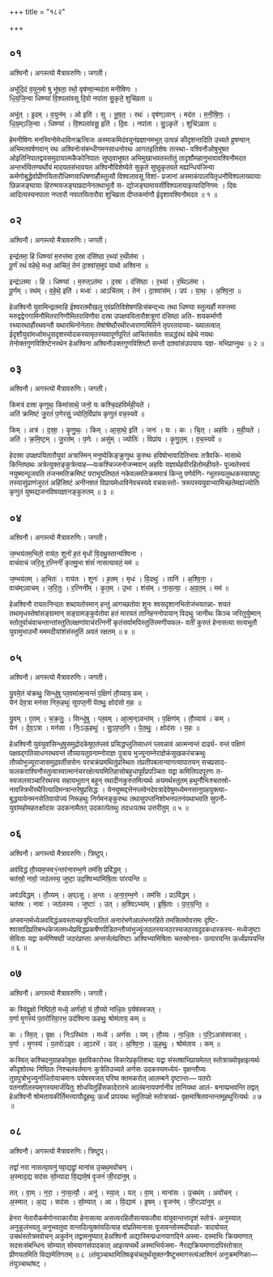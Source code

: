 +++
title = "१८२"

+++


## ०१
अश्विनौ। अगस्त्यो मैत्रावरुणिः। जगती।

अभू॑दि॒दं व॒युन॒मो षु भू॑षता॒ रथो॒ वृष॑ण्वा॒न्मद॑ता मनीषिणः ।  
धि॒यं॒जि॒न्वा धिष्ण्या॑ वि॒श्पला॑वसू दि॒वो नपा॑ता सु॒कृते॒ शुचि॑व्रता ॥

अभू॑त् । इ॒दम् । व॒युन॑म् । ओ इति॑ । सु । भू॒ष॒त॒ । रथः॑ । वृष॑ण्ऽवान् । मद॑त । म॒नी॒षि॒णः॒ ।  
धि॒य॒म्ऽजि॒न्वा । धिष्ण्या॑ । वि॒श्पला॑वसू॒ इति॑ । दि॒वः । नपा॑ता । सु॒ऽकृते॑ । शुचि॑ऽव्रता ॥

हेमनीषिणः मनस्विनोमेधाविनऋत्विजः अस्माकमिदंवयुनंप्रज्ञानमभूत् उत्पन्नं कीदृशन्तदिति उच्यते व्रुषण्वान् अभिमतवर्षणवान् रथः अश्विनोःसंबन्धीगमनसाधनोरथः आगतइतिशेषः तत्स्था- वश्विनौओषुभूषत ओइतिनिपातद्वयसमुदायात्मकैकोनिपातः सुष्ठ्वाभूषत अभिमुखाभवतस्तोतुं तादृशौमहानुभावावश्विनौमदत अन्तर्भावितण्यर्थोयं मादयतसंभावयत अश्विनौविशेष्येते सुकृते सुष्ठुकृतवते मह्यन्धियंजिन्वा कर्मणोबुद्धेर्वाप्रीणयितारौधिष्णयाधिषणार्हौस्तुत्यौ विश्वलावसू विशां- प्रजानां अस्माकंपालयितृधनौविश्पलाख्यायाः छिन्नजङ्घायाः हिरण्मयजङ्घाप्रदानेनतथाभूतौ स- द्योजङ्घामायसींविश्पलायाइत्यादिनिगमः । दिवः आदित्यस्यनपाता नप्तारौ नपातयितारौवा शुचिव्रता दीप्तकर्माणौ ईदृशावश्विनौमदत ॥ १ ॥

## ०२
अश्विनौ। अगस्त्यो मैत्रावरुणिः। जगती।

इन्द्र॑तमा॒ हि धिष्ण्या॑ म॒रुत्त॑मा द॒स्रा दंसि॑ष्ठा र॒थ्या॑ र॒थीत॑मा ।  
पू॒र्णं रथं॑ वहेथे॒ मध्व॒ आचि॑तं॒ तेन॑ दा॒श्वांस॒मुप॑ याथो अश्विना ॥

इन्द्र॑ऽतमा । हि । धिष्ण्या॑ । म॒रुत्ऽत॑मा । द॒स्रा । दंसि॑ष्ठा । र॒थ्या॑ । र॒थिऽत॑मा ।  
पू॒र्णम् । रथ॑म् । व॒हे॒थे॒ इति॑ । मध्वः॑ । आऽचि॑तम् । तेन॑ । दा॒श्वांस॑म् । उप॑ । या॒थः॒ । अ॒श्वि॒ना॒ ॥

हेअश्विनौ युवामिन्द्रतमाहि ईश्वरतमौखलु एवंप्रतिविशेषणंहिःसंबन्द्भ्यः तथा धिष्ण्या स्तुत्यर्हौ मरुत्तमा मरुद्वद्वेगगामिनौमितरागिणौमितराविणौवा दस्रा उपक्षपयितारौशत्रूणां दंसिष्ठा अति- शयकर्माणौ रथ्यारथार्हौरथवन्तौ यथारथिनोनेतारः तेषांश्रेष्ठौरथीरध्वराणामितिने तृपरतयाव्या- ख्यातत्वात् ईदृशौयुवांमध्वोमधुसदृशस्योदकस्यामृतस्यवापूर्णंपूरितं आचितंसर्वतः सन्नद्धंरथं वहेथे नयथः तेनोक्तगुणविशिष्टेनरथेन हेअश्विना अश्विनौउक्तगुणविशिष्टौ सन्तौ दाश्वांसंउपयायः यज्ञ- मभिप्राप्नुथः ॥ २ ॥

## ०३
अश्विनौ। अगस्त्यो मैत्रावरुणिः। जगती।

किमत्र॑ दस्रा कृणुथः॒ किमा॑साथे॒ जनो॒ यः कश्चि॒दह॑विर्मही॒यते॑ ।  
अति॑ क्रमिष्टं जु॒रतं॑ प॒णेरसुं॒ ज्योति॒र्विप्रा॑य कृणुतं वच॒स्यवे॑ ॥

किम् । अत्र॑ । द॒स्रा॒ । कृ॒णु॒थः॒ । किम् । आ॒सा॒थे॒ इति॑ । जनः॑ । यः । कः । चि॒त् । अह॑विः । म॒ही॒यते॑ ।  
अति॑ । क्र॒मि॒ष्ट॒म् । जु॒रत॑म् । प॒णेः । असु॑म् । ज्योतिः॑ । विप्रा॑य । कृ॒णु॒त॒म् । व॒च॒स्यवे॑ ॥

हेदस्रा उपक्षपयितारौयुवां अत्रास्मिन् मनुष्येकिङ्क्रुणुथः कुरुथः हविषोभावादितिभावः तत्रैवकि- मासाथे किन्तिष्ठथः अत्रेत्युक्तङ्कुत्रेत्याह—यःकश्चिज्जनोजन्मवान् अहविः यज्ञार्थहवीरहितोमहीयते- पूज्यतेस्वयं नयुष्मान्पूजयति तंजनमतिक्रमिष्टं पराभूयतिष्ठतं नकेवलमतिक्रममात्रं किन्तु पणेर्वणि- ग्भूतस्यलुब्धकस्यायष्टुः तस्यासुंप्राणंजुरतं अहिंसिष्टं अनीनशतं विप्रायमेधाविनेवचस्यवे वचसःस्तो- त्ररूपस्ययुवाभ्यामिच्छतेमह्यंज्योतिः कृणुतं युष्मद्यजनविषयज्ञानङ्कुरुतम् ॥ ३ ॥

## ०४
अश्विनौ। अगस्त्यो मैत्रावरुणिः। जगती।

ज॒म्भय॑तम॒भितो॒ राय॑तः॒ शुनो॑ ह॒तं मृधो॑ वि॒दथु॒स्तान्य॑श्विना ।  
वाचं॑वाचं जरि॒तू र॒त्निनीं॑ कृतमु॒भा शंसं॑ नासत्यावतं॒ मम॑ ॥

ज॒म्भय॑तम् । अ॒भितः॑ । राय॑तः । शुनः॑ । ह॒तम् । मृधः॑ । वि॒दथुः॑ । तानि॑ । अ॒श्वि॒ना॒ ।  
वाच॑म्ऽवाचम् । ज॒रि॒तुः । र॒त्निनी॑म् । कृ॒त॒म् । उ॒भा । शंस॑म् । ना॒स॒त्या॒ । अ॒व॒त॒म् । मम॑ ॥

हेअश्विनौ रायतःनिन्दतः शब्दयतोस्मान् हन्तुं आगच्छतोवा शुनः श्वसदृशानभितोजंभयतन्ना- शयतं तथामृधस्तेषांसङ्ग्रामान् सङ्ग्रामङ्कुर्वतोवा हतं मारयतं तानिहननोपायान् विदथुः जानीथः किञ्च जरितुर्युष्मान् स्तोतुर्वाचंवाचन्तान्तांस्तुतिलक्षणांवाचंरत्निनीं कृतंसर्वामपिस्तुतिंरमणीयफल- वतीं कुरुतं हेनासत्या सत्यभूतौ युवामुभाउभौ मममदीयांशंसंस्तुतिं अवतं रक्षतम् ॥ ४ ॥

## ०५
अश्विनौ। अगस्त्यो मैत्रावरुणिः। जगती।

यु॒वमे॒तं च॑क्रथुः॒ सिन्धु॑षु प्ल॒वमा॑त्म॒न्वन्तं॑ प॒क्षिणं॑ तौ॒ग्र्याय॒ कम् ।  
येन॑ देव॒त्रा मन॑सा निरू॒हथुः॑ सुपप्त॒नी पे॑तथुः॒ क्षोद॑सो म॒हः ॥

यु॒वम् । ए॒तम् । च॒क्र॒तुः॒ । सिन्धु॑षु । प्ल॒वम् । आ॒त्म॒न्ऽवन्त॑म् । प॒क्षिण॑म् । तौ॒ग्र्याय॑ । कम् ।  
येन॑ । दे॒व॒ऽत्रा । मन॑सा । निः॒ऽऊ॒हथुः॑ । सु॒ऽप॒प्त॒नि । पे॒त॒थुः॒ । क्षोद॑सः । म॒हः ॥

हेअश्विनौ युवंयुवांसिन्धुषुसमुद्रोदकेषुएतंप्लवं प्रसिद्धप्लुतिसाधनं प्लवन्नावं आत्मन्वन्तं दार्ढ्य- वन्तं पक्षिणं पक्षवद्गतिसाधनरथवन्तं तौग्र्यायतुग्रनाम्नोराज्ञः पुत्राय भुज्युनाम्नेराज्ञेकंसुखकरंचक्रथुः तौग्र्योभुज्यूराजासमुद्रवर्तीससेनः परचक्रंप्रमथितुंप्रस्थितः तंप्रतीपबलान्यागत्यापातयन् सचप्रसाद- फलकराश्विनौस्तुत्वास्वात्मानंचररक्षेत्ययमितिहासोबहुधापूर्वंप्रपञ्चितः यद्वा कमितिपदपूरणः त- स्यजलसञ्चारिरथस्य सहायभूतान् बहून् रथादीनकुरुतमित्यर्थः अयमर्थस्तुतम् हथुर्नौभिःश्चतस्रो- नावस्त्रिभीरथैरित्यादिमन्त्रान्तरेषुप्रसिद्धः । येनयुष्मद्दत्तेनप्लवेनदेवत्रादेवेषुमध्येमनसानुग्रहयुक्त्या- बुद्ध्यायेनमनसेतिवायोज्यं निरूहथुः निर्गमनङ्कुरुथः तथासुपप्तनिशोभनपतनंयथाभवति सुपनौ- युवांमहोमहतःक्षोदसः उदकनामैतत् उदकात्पेतथुः तदधःपतथ उत्तरीतुम् ॥ ५ ॥

## ०६
अश्विनौ। अगस्त्यो मैत्रावरुणिः। त्रिष्टुप्।

अव॑विद्धं तौ॒ग्र्यम॒प्स्व१॒॑न्तर॑नारम्भ॒णे तम॑सि॒ प्रवि॑द्धम् ।  
चत॑स्रो॒ नावो॒ जठ॑लस्य॒ जुष्टा॒ उद॒श्विभ्या॑मिषि॒ताः पा॑रयन्ति ॥

अव॑ऽविद्धम् । तौ॒ग्र्यम् । अ॒प्ऽसु । अ॒न्तः । अ॒ना॒र॒म्भ॒णे । तम॑सि । प्रऽवि॑द्धम् ।  
चत॑स्रः । नावः॑ । जठ॑लस्य । जुष्टाः॑ । उत् । अ॒श्विऽभ्या॑म् । इ॒षि॒ताः । पा॒र॒य॒न्ति॒ ॥

अप्स्वन्तर्मध्येअवविद्धंअवस्ताच्छत्रुभिःपातितं अनारंभणेआलंभनरहिते तमसितमोवत्तमः दृष्टि- श्वासादिप्रतिबन्धकेजलमध्येप्रविद्धप्रकर्षेणपीडितन्तौग्र्यंभुज्युंजठलस्यजठरस्यजठरवदुदकधारकस्य- मध्येजुष्टाः सेविताः यद्वा कर्मणिषष्ठी जठरंप्राप्ताः अन्तर्जलंप्रविष्टाः अश्विभ्यामिषिताः चतस्रोनाव- उत्पारयन्ति ऊर्ध्वंप्रापयन्ति ॥ ६ ॥

## ०७
अश्विनौ। अगस्त्यो मैत्रावरुणिः। जगती।

कः स्वि॑द्वृ॒क्षो निष्ठि॑तो॒ मध्ये॒ अर्ण॑सो॒ यं तौ॒ग्र्यो ना॑धि॒तः प॒र्यष॑स्वजत् ।  
प॒र्णा मृ॒गस्य॑ प॒तरो॑रिवा॒रभ॒ उद॑श्विना ऊहथुः॒ श्रोम॑ताय॒ कम् ॥

कः । स्वि॒त् । वृ॒क्षः । निःऽस्थि॑तः । मध्ये॑ । अर्ण॑सः । यम् । तौ॒ग्र्यः । ना॒धि॒तः । प॒रि॒ऽअस॑स्वजत् ।  
प॒र्णा । मृ॒गस्य॑ । प॒तरोः॑ऽइव । आ॒ऽरभे॑ । उत् । अ॒श्वि॒ना॒ । ऊ॒ह॒थुः॒ । श्रोम॑ताय । कम् ॥

कःस्वित् कश्चिदनुग्राहकोवृक्षः वृक्षविकारोरथः विकारेप्रकृतिशब्दः यद्वा संस्तषाभिप्रायमेतत् स्तोत्राख्योवृक्षइत्यर्थः कीदृशोरथः निष्ठितः निश्चलंवर्तमानः कुत्रेतिउच्यते अर्णसः उदकस्यमध्येयं- वृक्षन्तौग्र्यः तुग्रपुत्रोभुज्युर्नाधितोयाचमानः पर्यषस्वजत् परिष्व क्तमकरोत् आलम्बने दृष्टान्तः— पतरोः पतनशीलस्यमृगस्यमार्जयितुः शोधयितुर्हिंसकादेरारभे आलंबनायपर्णानीव तानियथा आलं- बनाय्प्रभवन्ति तद्वत् हेअश्विनौ श्रोमतायकीर्तिमत्त्वायौदूहथुः ऊर्ध्वं प्रापयथः स्तुतिपक्षे स्तोत्राख्यं- वृक्षमाश्रितवन्तन्तमूहथुरित्यर्थः ॥ ७ ॥

## ०८
अश्विनौ। अगस्त्यो मैत्रावरुणिः। त्रिष्टुप्।

तद्वां॑ नरा नासत्या॒वनु॑ ष्या॒द्यद्वां॒ माना॑स उ॒चथ॒मवो॑चन् ।  
अ॒स्माद॒द्य सद॑सः सो॒म्यादा वि॒द्यामे॒षं वृ॒जनं॑ जी॒रदा॑नुम् ॥

तत् । वा॒म् । न॒रा॒ । ना॒स॒त्यौ॒ । अनु॑ । स्या॒त् । यत् । वा॒म् । माना॑सः । उ॒चथ॑म् । अवो॑चन् ।  
अ॒स्मात् । अ॒द्य । सद॑सः । सो॒म्यात् । आ । वि॒द्याम॑ । इ॒षम् । वृ॒जन॑म् । जी॒रऽदा॑नुम् ॥

हेनरा नेतारौकर्मणोनराकारौवा हेनासत्या असत्यरहितौसत्यफलौवा वांयुवान्तत्तादृशं स्तोत्रं- अनुस्यात् अनुकूलंभवतु अनुभवतुवा वान्तदित्युक्तंयदित्याह वांप्रतिमानासः पूजावन्तोस्मदीयाहो- त्रादयोयत् उचथंस्तोत्रमवोचन् अकुर्वन् तद्वामनुष्यात् हेअश्विनौ अद्यास्मिन्प्रधानयागदिने अस्मा- दस्माभिः क्रियमाणात् सदसःसंबन्धिनः सोम्यात् सोमयागसंपादकात् आइत्यप्यर्थे अस्माभिर्यजमा- नैरद्यक्रियमाणादपिस्तोत्रात् प्रीणयतमिति विद्यामेतिगतम् ॥ ८ ॥तंयुञ्चाथामितिषळृचंचतुर्थंसूक्तन्त्रैष्टुभमागस्त्यंआश्विनं अनुक्रमणिका—तंयुञ्चाथांषट् ।